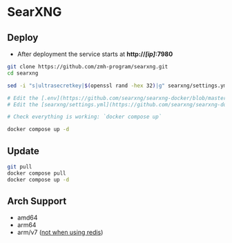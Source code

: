 # SearXNG
## Deploy

- After deployment the service starts at **http://*[ip]*:7980**

```sh
git clone https://github.com/zmh-program/searxng.git
cd searxng

sed -i "s|ultrasecretkey|$(openssl rand -hex 32)|g" searxng/settings.yml # Generate the secret key

# Edit the [.env](https://github.com/searxng/searxng-docker/blob/master/.env) file to set the hostname and an email
# Edit the [searxng/settings.yml](https://github.com/searxng/searxng-docker/blob/master/searxng/settings.yml) file according to your need

# Check everything is working: `docker compose up`

docker compose up -d
```

## Update
```sh
git pull
docker compose pull
docker compose up -d
```

## Arch Support
- amd64
- arm64
- arm/v7 ([not when using redis](https://github.com/searxng/searxng-docker/issues/239))
